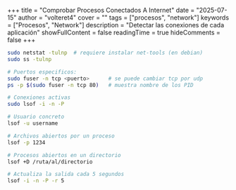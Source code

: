 +++
title = "Comprobar Procesos Conectados A Internet"
date = "2025-07-15"
author = "volteret4"
cover = ""
tags = ["procesos", "network"]
keywords = ["Procesos", "Network"]
description = "Detectar las conexiones de cada aplicación"
showFullContent = false
readingTime = true
hideComments = false
+++

```bash
sudo netstat -tulnp  # requiere instalar net-tools (en debian)
sudo ss -tulnp

# Puertos especificos:
sudo fuser -n tcp <puerto>      # se puede cambiar tcp por udp
ps -p $(sudo fuser -n tcp 80)   # muestra nombre de los PID

# Conexiones activas
sudo lsof -i -n -P

# Usuario concreto
lsof -u username

# Archivos abiertos por un proceso
lsof -p 1234

# Procesos abiertos en un directorio
lsof +D /ruta/al/directorio

# Actualiza la salida cada 5 segundos
lsof -i -n -P -r 5
```
